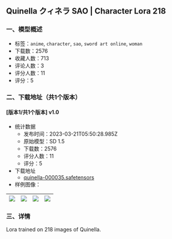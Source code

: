 ## Quinella クィネラ SAO | Character Lora 218
### 一、模型概述

- 标签：`anime`, `character`, `sao`, `sword art online`, `woman`
- 下载数：2576
- 收藏人数：713
- 评论人数：3
- 评分人数：11
- 评分：5

### 二、下载地址（共1个版本）

#### [版本1/共1个版本] v1.0

- 统计数据
  - 发布时间：2023-03-21T05:50:28.985Z
  - 原始模型：SD 1.5
  - 下载数：2576
  - 评分人数：11
  - 评分：5
- 下载地址
  - [quinella-000035.safetensors](https://civitai.com/api/download/models/14453)
- 样例图像：

| <img src="https://image.civitai.com/xG1nkqKTMzGDvpLrqFT7WA/30308704-0968-481f-f276-d4ef87586e00/width=450/141137.jpeg" /> | <img src="https://image.civitai.com/xG1nkqKTMzGDvpLrqFT7WA/54ee4ddb-1f7e-4388-fb82-f71696be2f00/width=450/141142.jpeg" /> | <img src="https://image.civitai.com/xG1nkqKTMzGDvpLrqFT7WA/c9016099-cb24-44d8-3be2-69d48c544800/width=450/141141.jpeg" /> | <img src="https://image.civitai.com/xG1nkqKTMzGDvpLrqFT7WA/bc8fe0c8-3e09-42ac-fbff-3467893dc100/width=450/141140.jpeg" /> |
| ---- | ---- | ---- | ---- |


### 三、详情
<p>Lora trained on 218 images of Quinella.</p>